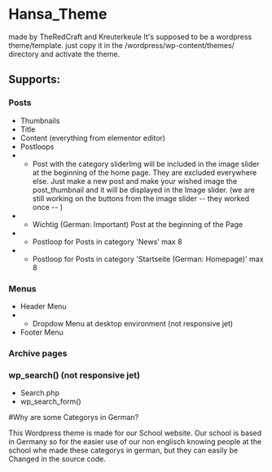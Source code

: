 # Hansa_Theme
made by TheRedCraft and Kreuterkeule
It's supposed to be a wordpress theme/template.
just copy it in the /wordpress/wp-content/themes/ directory and activate the theme.

## Supports:
### Posts
- Thumbnails
- Title
- Content (everything from elementor editor)
- Postloops
- - Post with the category sliderImg will be included in the image slider at the beginning of the home page. They are excluded everywhere else. Just make a new post and make your wished image the post_thumbnail and it will be displayed in the Image slider. (we are still working on the buttons from the image slider -- they worked once -- )
- - Wichtig (German: Important) Post at the beginning of the Page
- - Postloop for Posts in category 'News' max 8
- - Postloop for Posts in category 'Startseite (German: Homepage)' max 8

### Menus
- Header Menu
- - Dropdow Menu at desktop environment (not responsive jet)
- Footer Menu

### Archive pages

### wp_search() (not responsive jet)
- Search.php
- wp_search_form()

#Why are some Categorys in German?

This Wordpress theme is made for our School website. Our school is based in Germany so for the easier use of our non englisch knowing people at the school whe made these categorys in german, but they can easily be Changed in the source code.
